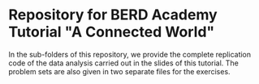 # Repository for BERD Academy Tutorial "A Connected World"

In the sub-folders of this repository, we provide the complete replication code of the data analysis carried out in the slides of this tutorial. 
The problem sets are also given in two separate files for the exercises.
